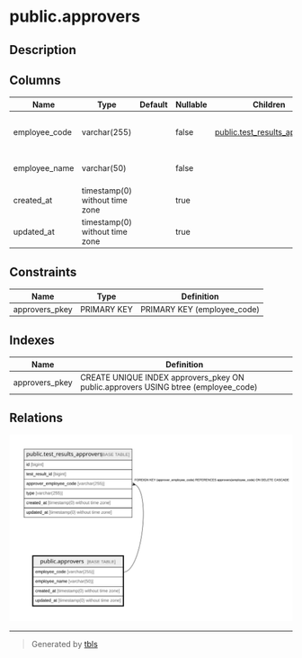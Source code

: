 # public.approvers

## Description

## Columns

| Name | Type | Default | Nullable | Children | Parents | Comment |
| ---- | ---- | ------- | -------- | -------- | ------- | ------- |
| employee_code | varchar(255) |  | false | [public.test_results_approvers](public.test_results_approvers.md) |  | Unique code for the employee |
| employee_name | varchar(50) |  | false |  |  | Name of the employee |
| created_at | timestamp(0) without time zone |  | true |  |  |  |
| updated_at | timestamp(0) without time zone |  | true |  |  |  |

## Constraints

| Name | Type | Definition |
| ---- | ---- | ---------- |
| approvers_pkey | PRIMARY KEY | PRIMARY KEY (employee_code) |

## Indexes

| Name | Definition |
| ---- | ---------- |
| approvers_pkey | CREATE UNIQUE INDEX approvers_pkey ON public.approvers USING btree (employee_code) |

## Relations

![er](public.approvers.svg)

---

> Generated by [tbls](https://github.com/k1LoW/tbls)
